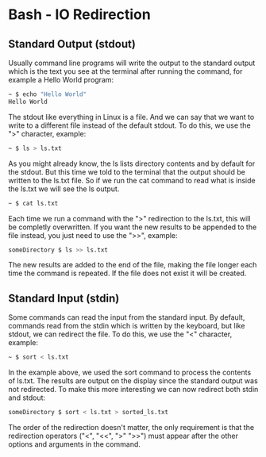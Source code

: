 # Bash - IO Redirection

## Standard Output (stdout)

Usually command line programs will write the output to the standard output which is the text you see at the terminal after running the command, for example a Hello World program:

```bash
~ $ echo "Hello World"
Hello World
```

The stdout like everything in Linux is a file. And we can say that we want to write to a different file instead of the default stdout. To do this, we use the ">" character, example:

```bash
~ $ ls > ls.txt
```

As you might already know, the ls lists directory contents and by default for the stdout. But this time we told to the terminal that the output should be written to the ls.txt file. So if we run the cat command to read what is inside the ls.txt we will see the ls output. 

```bash
~ $ cat ls.txt
```

Each time we run a command with the ">" redirection to the ls.txt, this will be completly overwritten. If you want the new results to be appended to the file instead, you just need to use the ">>", example:

```bash
someDirectory $ ls >> ls.txt
```

The new results are added to the end of the file, making the file longer each time the command is repeated. If the file does not exist it will be created.

## Standard Input (stdin)

Some commands can read the input from the standard input. By default, commands read from the stdin which is written by the keyboard, but like stdout, we can redirect the file. To do this, we use the "<" character, example:

```bash
~ $ sort < ls.txt
```

In the example above, we used the sort command to process the contents of ls.txt. The results are output on the display since the standard output was not redirected. To make this more interesting we can now redirect both stdin and stdout:

```bash
someDirectory $ sort < ls.txt > sorted_ls.txt
```

The order of the redirection doesn't matter, the only requirement is that the redirection operators ("<", "<<", ">" ">>") must appear after the other options and arguments in the command.